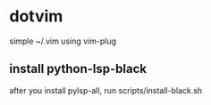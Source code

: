 # dotvim

simple ~/.vim using vim-plug

## install python-lsp-black

after you install pylsp-all, run scripts/install-black.sh
